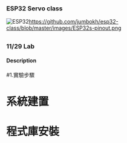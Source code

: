 ### ESP32 Servo class
![ESP32]()https://github.com/jumbokh/esp32-class/blob/master/images/ESP32s-pinout.png
##
### 11/29 Lab
#### Description
#1.實驗步驟
   # 系統建置
   # 程式庫安裝
##
